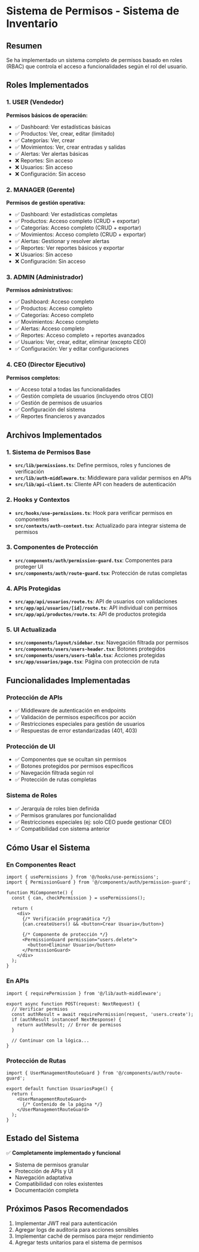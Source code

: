# Sistema de Permisos - Sistema de Inventario

## Resumen
Se ha implementado un sistema completo de permisos basado en roles (RBAC) que controla el acceso a funcionalidades según el rol del usuario.

## Roles Implementados

### 1. USER (Vendedor)
**Permisos básicos de operación:**
- ✅ Dashboard: Ver estadísticas básicas
- ✅ Productos: Ver, crear, editar (limitado)
- ✅ Categorías: Ver, crear
- ✅ Movimientos: Ver, crear entradas y salidas
- ✅ Alertas: Ver alertas básicas
- ❌ Reportes: Sin acceso
- ❌ Usuarios: Sin acceso
- ❌ Configuración: Sin acceso

### 2. MANAGER (Gerente)
**Permisos de gestión operativa:**
- ✅ Dashboard: Ver estadísticas completas
- ✅ Productos: Acceso completo (CRUD + exportar)
- ✅ Categorías: Acceso completo (CRUD + exportar)
- ✅ Movimientos: Acceso completo (CRUD + exportar)
- ✅ Alertas: Gestionar y resolver alertas
- ✅ Reportes: Ver reportes básicos y exportar
- ❌ Usuarios: Sin acceso
- ❌ Configuración: Sin acceso

### 3. ADMIN (Administrador)
**Permisos administrativos:**
- ✅ Dashboard: Acceso completo
- ✅ Productos: Acceso completo
- ✅ Categorías: Acceso completo
- ✅ Movimientos: Acceso completo
- ✅ Alertas: Acceso completo
- ✅ Reportes: Acceso completo + reportes avanzados
- ✅ Usuarios: Ver, crear, editar, eliminar (excepto CEO)
- ✅ Configuración: Ver y editar configuraciones

### 4. CEO (Director Ejecutivo)
**Permisos completos:**
- ✅ Acceso total a todas las funcionalidades
- ✅ Gestión completa de usuarios (incluyendo otros CEO)
- ✅ Gestión de permisos de usuarios
- ✅ Configuración del sistema
- ✅ Reportes financieros y avanzados

## Archivos Implementados

### 1. Sistema de Permisos Base
- **`src/lib/permissions.ts`**: Define permisos, roles y funciones de verificación
- **`src/lib/auth-middleware.ts`**: Middleware para validar permisos en APIs
- **`src/lib/api-client.ts`**: Cliente API con headers de autenticación

### 2. Hooks y Contextos
- **`src/hooks/use-permissions.ts`**: Hook para verificar permisos en componentes
- **`src/contexts/auth-context.tsx`**: Actualizado para integrar sistema de permisos

### 3. Componentes de Protección
- **`src/components/auth/permission-guard.tsx`**: Componentes para proteger UI
- **`src/components/auth/route-guard.tsx`**: Protección de rutas completas

### 4. APIs Protegidas
- **`src/app/api/usuarios/route.ts`**: API de usuarios con validaciones
- **`src/app/api/usuarios/[id]/route.ts`**: API individual con permisos
- **`src/app/api/productos/route.ts`**: API de productos protegida

### 5. UI Actualizada
- **`src/components/layout/sidebar.tsx`**: Navegación filtrada por permisos
- **`src/components/users/users-header.tsx`**: Botones protegidos
- **`src/components/users/users-table.tsx`**: Acciones protegidas
- **`src/app/usuarios/page.tsx`**: Página con protección de ruta

## Funcionalidades Implementadas

### Protección de APIs
- ✅ Middleware de autenticación en endpoints
- ✅ Validación de permisos específicos por acción
- ✅ Restricciones especiales para gestión de usuarios
- ✅ Respuestas de error estandarizadas (401, 403)

### Protección de UI
- ✅ Componentes que se ocultan sin permisos
- ✅ Botones protegidos por permisos específicos
- ✅ Navegación filtrada según rol
- ✅ Protección de rutas completas

### Sistema de Roles
- ✅ Jerarquía de roles bien definida
- ✅ Permisos granulares por funcionalidad
- ✅ Restricciones especiales (ej: solo CEO puede gestionar CEO)
- ✅ Compatibilidad con sistema anterior

## Cómo Usar el Sistema

### En Componentes React
```tsx
import { usePermissions } from '@/hooks/use-permissions';
import { PermissionGuard } from '@/components/auth/permission-guard';

function MiComponente() {
  const { can, checkPermission } = usePermissions();
  
  return (
    <div>
      {/* Verificación programática */}
      {can.createUsers() && <button>Crear Usuario</button>}
      
      {/* Componente de protección */}
      <PermissionGuard permission="users.delete">
        <button>Eliminar Usuario</button>
      </PermissionGuard>
    </div>
  );
}
```

### En APIs
```tsx
import { requirePermission } from '@/lib/auth-middleware';

export async function POST(request: NextRequest) {
  // Verificar permisos
  const authResult = await requirePermission(request, 'users.create');
  if (authResult instanceof NextResponse) {
    return authResult; // Error de permisos
  }
  
  // Continuar con la lógica...
}
```

### Protección de Rutas
```tsx
import { UserManagementRouteGuard } from '@/components/auth/route-guard';

export default function UsuariosPage() {
  return (
    <UserManagementRouteGuard>
      {/* Contenido de la página */}
    </UserManagementRouteGuard>
  );
}
```

## Estado del Sistema
✅ **Completamente implementado y funcional**
- Sistema de permisos granular
- Protección de APIs y UI
- Navegación adaptativa
- Compatibilidad con roles existentes
- Documentación completa

## Próximos Pasos Recomendados
1. Implementar JWT real para autenticación
2. Agregar logs de auditoría para acciones sensibles
3. Implementar caché de permisos para mejor rendimiento
4. Agregar tests unitarios para el sistema de permisos
